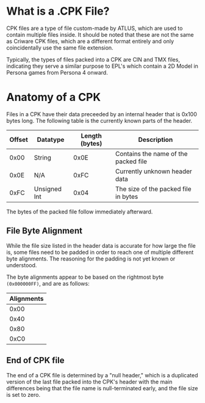 # What is a .CPK File?
CPK files are a type of file custom-made by ATLUS, which are used to contain multiple files inside. It should be noted that these are not the same as Criware CPK files, which are a different format entirely and only coincidentally use the same file extension.

Typically, the types of files packed into a CPK are CIN and TMX files, indicating they serve a similar purpose
to EPL's which contain a 2D Model in Persona games from Persona 4 onward.

# Anatomy of a CPK
Files in a CPK have their data preceeded by an internal header that is 0x100 bytes long. The following table is
the currently known parts of the header.

| Offset | Datatype     | Length (bytes) | Description                          |
| ------ | ------------ | -------------- | ------------------------------------ |
| 0x00   | String       | 0x0E           | Contains the name of the packed file |
| 0x0E   | N/A          | 0xFC           | Currently unknown header data        |
| 0xFC   | Unsigned Int | 0x04           | The size of the packed file in bytes |

The bytes of the packed file follow immediately afterward.
## File Byte Alignment
While the file size listed in the header data is accurate for how large the file is, some files need to be padded in order to reach one of multiple different byte alignments. The reasoning for the padding is not yet known or understood.

The byte alignments appear to be based on the rightmost byte `(0x000000FF)`, and are as follows:

| Alignments |
| ---------- |
| 0x00       |
| 0x40       |
| 0x80       |
| 0xC0       |

## End of CPK file
The end of a CPK file is determined by a "null header," which is a duplicated version of the last file packed into the CPK's header with the main differences being that the file name is null-terminated early, and the file size is set to zero.
